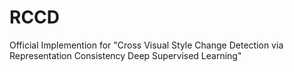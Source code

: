 # RCCD
Official Implemention for "Cross Visual Style Change Detection via Representation Consistency Deep Supervised Learning"
